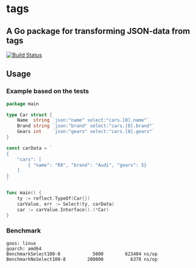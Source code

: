 # tags
## A Go package for transforming JSON-data from tags
[![Build Status](https://travis-ci.com/ptrkrlsrd/tags.svg?token=EC6EZTgzr1WN8mybj2yE&branch=master)](https://travis-ci.com/ptrkrlsrd/tags)


## Usage

### Example based on the tests
``` go
package main

type Car struct {
	Name  string `json:"name" select:"cars.[0].name"`
	Brand string `json:"brand" select:"cars.[0].brand"`
	Gears int    `json:"gears" select:"cars.[0].gears"`
}

const carData = `
{
	"cars": [
		{ "name": "R8", "brand": "Audi", "gears": 5}
	]
}
`

func main() {
	ty := reflect.TypeOf(Car{})
	carValue, err := Select(ty, carData)
  	car := carValue.Interface().(*Car)
}
```


### Benchmark

```
goos: linux
goarch: amd64
BenchmarkSelect100-8     	    5000	    623404 ns/op
BenchmarkNoSelect100-8   	  200000	      6378 ns/op
```
